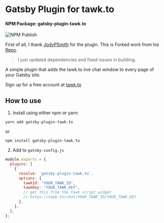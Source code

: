 # Gatsby Plugin for tawk.to

#### NPM Package: gatsby-plugin-tawk.to

![NPM Publish](https://github.com/AsathalMannan/gatsby-plugin-tawk.to/workflows/Publish/badge.svg)

First of all, I thank [JodyPSmith](https://github.com/JodyPSmith) for the plugin.
This is Forked work from his [Repo](https://github.com/JodyPSmith/gatsby-plugin-tawk).
> I just updated dependencies and fixed issues in building.

A simple plugin that adds the tawk.to live chat window to every page of your Gatsby site.

Sign up for a free account at [tawk.to](https://www.tawk.to/)



## How to use

1. Install using either npm or yarn:

```shell
yarn add gatsby-plugin-tawk.to
```

or

```shell
npm install gatsby-plugin-tawk.to
```

2. Add to ```gatsby-config.js```

```javascript
module.exports = {
  plugins: [
    {
      resolve: `gatsby-plugin-tawk.to`,
      options: {
        tawkId: "YOUR_TAWK_ID",
        tawkKey: "YOUR_TAWK_KEY",
        // get this from the tawk script widget
        // https://tawk.to/chat/YOUR_TAWK_ID/YOUR_TAWK_KEY
      },
    },
  ],
};
```
